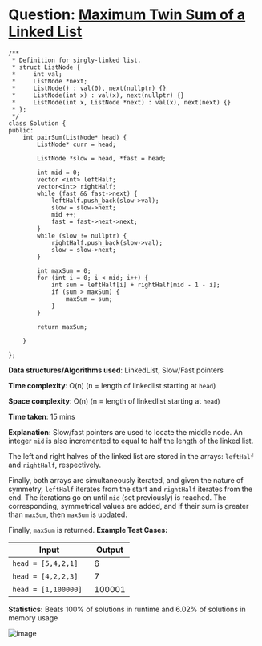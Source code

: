 <h1>Question: <a href="https://leetcode.com/problems/maximum-twin-sum-of-a-linked-list/description">Maximum Twin Sum of a Linked List</a></h1>

```
/**
 * Definition for singly-linked list.
 * struct ListNode {
 *     int val;
 *     ListNode *next;
 *     ListNode() : val(0), next(nullptr) {}
 *     ListNode(int x) : val(x), next(nullptr) {}
 *     ListNode(int x, ListNode *next) : val(x), next(next) {}
 * };
 */
class Solution {
public:
    int pairSum(ListNode* head) {
        ListNode* curr = head;

        ListNode *slow = head, *fast = head;

        int mid = 0;
        vector <int> leftHalf;
        vector<int> rightHalf;
        while (fast && fast->next) {
            leftHalf.push_back(slow->val);
            slow = slow->next;
            mid ++;
            fast = fast->next->next;
        }
        while (slow != nullptr) {
            rightHalf.push_back(slow->val);
            slow = slow->next;
        }
    
        int maxSum = 0;
        for (int i = 0; i < mid; i++) {
            int sum = leftHalf[i] + rightHalf[mid - 1 - i];
            if (sum > maxSum) {
                maxSum = sum;
            }
        }
        
        return maxSum;

    }

};
```

**Data structures/Algorithms used**: LinkedList, Slow/Fast pointers

**Time complexity**: O(n) (n = length of linkedlist starting at `head`)

**Space complexity**: O(n) (n = length of linkedlist starting at `head`)

**Time taken**: 15 mins

**Explanation:**
Slow/fast pointers are used to locate the middle node. An integer `mid` is also incremented to equal to half the length of the linked list.

The left and right halves of the linked list are stored in the arrays: `leftHalf` and `rightHalf`, respectively. 

Finally, both arrays are simultaneously iterated, and given the nature of symmetry, `leftHalf` iterates from the start and `rightHalf` iterates from the end. The iterations go on until `mid` (set previously) is reached. The corresponding, symmetrical values are added, and if their sum is greater than `maxSum`, then `maxSum` is updated.

Finally, `maxSum` is returned.
**Example Test Cases:**


| Input  | Output |
| ------------- | ------------- |
| <code>head = [5,4,2,1] </code>  | 6 |
| <code>head = [4,2,2,3] </code>  | 7 |
| <code>head = [1,100000] </code>  | 100001 |

**Statistics:** Beats 100% of solutions in runtime and 6.02% of solutions in memory usage

![image](https://github.com/user-attachments/assets/9556bb13-1bcc-4887-b507-a62f46a0377b)


